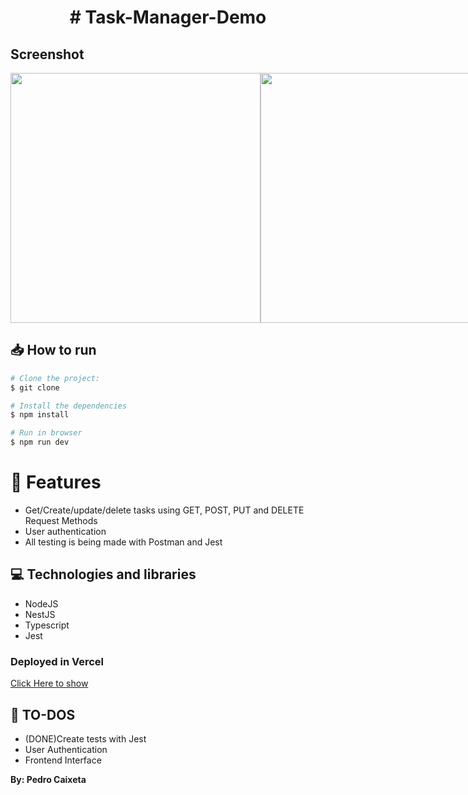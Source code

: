 <h1 align="center">
# Task-Manager-Demo
</h1>

## Screenshot

<div style="display: flex; flex-direction: 'row'; align-items: 'center';">
   <img src="src/assets/home.png" width="400px">
   <img src="src/assets/home2.png" width="400px">
</div>

## 📥 How to run

```bash
# Clone the project:
$ git clone 

# Install the dependencies
$ npm install

# Run in browser
$ npm run dev

```

# :rocket: Features

- Get/Create/update/delete tasks using GET, POST, PUT and DELETE Request Methods
- User authentication
- All testing is being made with Postman and Jest

## 💻 Technologies and libraries

<ul>
  <li>NodeJS</li>
  <li>NestJS</li>
  <li>Typescript</li>
  <li>Jest</li>
</ul>

### Deployed in Vercel

[Click Here to show](https://dog-list-demo.vercel.app/)

## :scroll: TO-DOS
   - (DONE)Create tests with Jest
   - User Authentication
   - Frontend Interface


**By: Pedro Caixeta**
